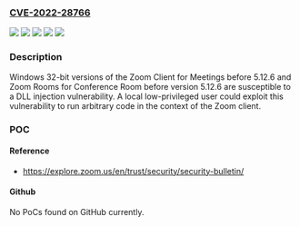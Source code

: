 ### [CVE-2022-28766](https://cve.mitre.org/cgi-bin/cvename.cgi?name=CVE-2022-28766)
![](https://img.shields.io/static/v1?label=Product&message=Zoom%20Client%20for%20Meetings%20for%20Windows%20(32-bit)&color=blue)
![](https://img.shields.io/static/v1?label=Product&message=Zoom%20Rooms%20for%20Conference%20Room%20for%20Windows%20(32-bit)&color=blue)
![](https://img.shields.io/static/v1?label=Product&message=Zoom%20VDI%20Windows%20Meeting%20Client%20for%20Windows%20(32-bit)&color=blue)
![](https://img.shields.io/static/v1?label=Version&message=%3C%205.12.6%20&color=brighgreen)
![](https://img.shields.io/static/v1?label=Vulnerability&message=CWE-94%3A%20Improper%20Control%20of%20Generation%20of%20Code%20('Code%20Injection')&color=brighgreen)

### Description

Windows 32-bit versions of the Zoom Client for Meetings before 5.12.6 and Zoom Rooms for Conference Room before version 5.12.6 are susceptible to a DLL injection vulnerability. A local low-privileged user could exploit this vulnerability to run arbitrary code in the context of the Zoom client.

### POC

#### Reference
- https://explore.zoom.us/en/trust/security/security-bulletin/

#### Github
No PoCs found on GitHub currently.

